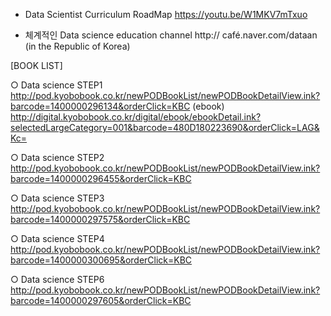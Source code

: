 
 *  Data Scientist Curriculum RoadMap
    https://youtu.be/W1MKV7mTxuo
    
    
  
  * 체계적인 Data science education channel
    http:// café.naver.com/dataan  (in the Republic of Korea)

[BOOK LIST]

○ Data science STEP1
http://pod.kyobobook.co.kr/newPODBookList/newPODBookDetailView.ink?barcode=1400000296134&orderClick=KBC
(ebook)
http://digital.kyobobook.co.kr/digital/ebook/ebookDetail.ink?selectedLargeCategory=001&barcode=480D180223690&orderClick=LAG&Kc=

○ Data science STEP2
http://pod.kyobobook.co.kr/newPODBookList/newPODBookDetailView.ink?barcode=1400000296455&orderClick=KBC

○ Data science STEP3
http://pod.kyobobook.co.kr/newPODBookList/newPODBookDetailView.ink?barcode=1400000297575&orderClick=KBC

○ Data science STEP4
http://pod.kyobobook.co.kr/newPODBookList/newPODBookDetailView.ink?barcode=1400000300695&orderClick=KBC

○ Data science STEP6
http://pod.kyobobook.co.kr/newPODBookList/newPODBookDetailView.ink?barcode=1400000297605&orderClick=KBC
